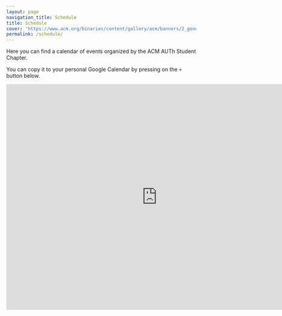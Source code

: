 ```yaml
---
layout: page
navigation_title: Schedule
title: Schedule
cover: 'https://www.acm.org/binaries/content/gallery/acm/banners/2_generic_acm_banner.jpg/2_generic_acm_banner.jpg/acm%3Adesktopbanner'
permalink: /schedule/
---
```


Here you can find a calendar of events organized by the ACM AUTh Student Chapter.

You can copy it to your personal Google Calendar by pressing on the `+` button below.

<iframe src="https://calendar.google.com/calendar/embed?showTitle=0&amp;showPrint=0&amp;showCalendars=0&amp;height=600&amp;wkst=2&amp;bgcolor=%23FFFFFF&amp;src=acmauthchapter%40gmail.com&amp;color=%23865A5A&amp;ctz=Europe%2FAthens" style="border-width:0" width="800" height="600" frameborder="0" scrolling="no"></iframe>
